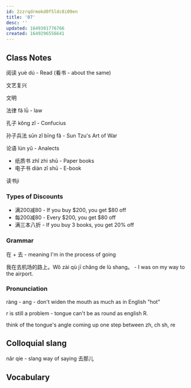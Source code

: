 ```yaml
---
id: 2zzrqdrmokd0f5ldc8i09en
title: '07'
desc: ''
updated: 1649301776766
created: 1649296556641
---
```


## Class Notes

阅读 yuè dú - Read (看书 - about the same)

文艺复兴 

文明

法律 fǎ lǜ - law

孔子 kǒng zǐ - Confucius

孙子兵法 sūn zǐ bīng fǎ - Sun Tzu's Art of War

论语 lún yǔ - Analects

- 纸质书 zhǐ zhì shū - Paper books
- 电子书 diàn zǐ shū - E-book

读书ji

### Types of Discounts
- 满200减80 - If you buy $200, you get $80 off
- 每200减80 - Every $200, you get $80 off
- 满三本八折 - If you buy 3 books, you get 20% off


### Grammar

在 + 去 - meaning I'm in the process of going

我在去机场的路上。Wǒ zài qù jī chǎng de lù shang。 - I was on my way to the airport.

### Pronunciation

ràng - ang - don't widen the mouth as much as in English "hot"

r is still a problem - tongue can't be as round as english R. 

think of the tongue's angle coming up one step between zh, ch sh, re


## Colloquial slang

nǎr qíe - slang way of saying 去那儿

## Vocabulary
